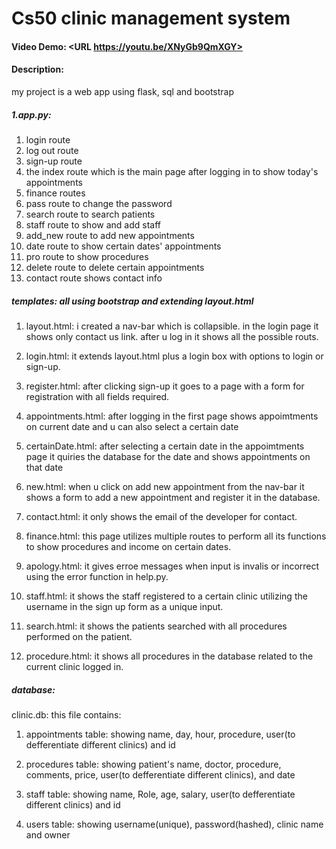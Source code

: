 # Cs50 clinic management system

#### Video Demo: <URL https://youtu.be/XNyGb9QmXGY>

#### Description:

my project is a web app using flask, sql and bootstrap

##### 1.app.py:

1.  login route
2.  log out route
3.  sign-up route
4.  the index route which is the main page after logging in to show today's appointments
5.  finance routes
6.  pass route to change the password
7.  search route to search patients
8.  staff route to show and add staff
9.  add_new route to add new appointments
10. date route to show certain dates' appointments
11. pro route to show procedures
12. delete route to delete certain appointments
13. contact route shows contact info

##### templates: all using bootstrap and extending layout.html
1. layout.html:  i created a nav-bar which is collapsible. in the login page it shows only contact us link. after u log in it shows all the possible routs. 

2. login.html: it extends layout.html plus a login box with options to login or sign-up.

3. register.html: after clicking sign-up it goes to a page with a form for registration with all fields required.

4. appointments.html: after logging in the first page shows appoimtments on current date and u can also select a certain date

6. certainDate.html: after selecting a certain date in the appoimtments page it quiries the database for the date and shows appointments on that date 

7. new.html: when u click on add new appointment from the nav-bar it shows a form to add a new appointment and register it in the database.

8. contact.html: it only shows the email of the developer for contact.

9. finance.html: this page utilizes multiple routes to perform all its functions to show procedures and income on certain dates.

10. apology.html: it gives erroe messages when input is invalis or incorrect using the error function in help.py.

11. staff.html: it shows the staff registered to a certain clinic utilizing the username in the sign up form as a unique input.

12. search.html: it shows the patients searched with all procedures performed on the patient.

13. procedure.html: it shows all procedures in the database related to the current clinic logged in.

##### database:
clinic.db: this file contains:
1. appointments table: showing name, day, hour, procedure, user(to defferentiate different clinics) and id 

2. procedures table: showing patient's name, doctor, procedure, comments, price, user(to defferentiate different clinics), and date

3. staff table: showing name, Role, age, salary, user(to defferentiate different clinics) and id 

4. users table: showing username(unique), password(hashed), clinic name and owner

